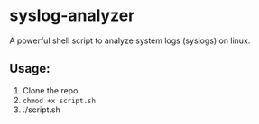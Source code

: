 # syslog-analyzer

A powerful shell script to analyze system logs (syslogs) on linux.

## Usage:
1. Clone the repo
1. ```chmod +x script.sh```
1. ./script.sh
